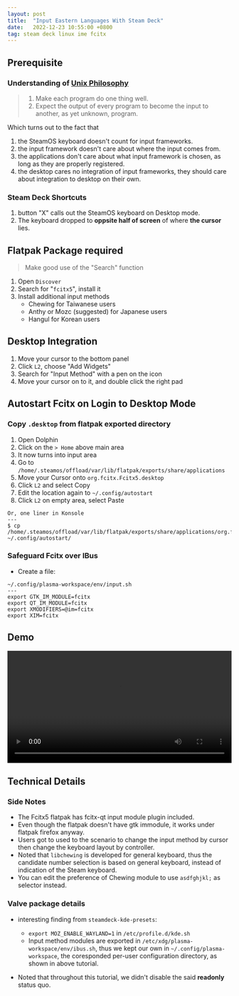 ```yaml
---
layout: post
title:  "Input Eastern Languages With Steam Deck"
date:   2022-12-23 10:55:00 +0800
tag: steam deck linux ime fcitx
---
```


## Prerequisite

### Understanding of [Unix Philosophy](https://en.wikipedia.org/wiki/Unix_philosophy)

> 1. Make each program do one thing well.
> 2. Expect the output of every program to become the input to another, as yet unknown, program.

Which turns out to the fact that

1. the SteamOS keyboard doesn't count for input frameworks.
2. the input framework doesn't care about where the input comes from.
3. the applications don't care about what input framework is chosen, as long as they are properly registered.
4. the desktop cares no integration of input frameworks, they should care about integration to desktop on their own.

### Steam Deck Shortcuts

1. button "X" calls out the SteamOS keyboard on Desktop mode.
2. The keyboard dropped to **oppsite half of screen** of where **the cursor** lies.

## Flatpak Package required

> Make good use of the "Search" function

1. Open `Discover`
2. Search for "`fcitx5`", install it
3. Install additional input methods
    - Chewing for Taiwanese users
    - Anthy or Mozc (suggested) for Japanese users
    - Hangul for Korean users

## Desktop Integration

1. Move your cursor to the bottom panel
2. Click `L2`, choose "Add Widgets"
3. Search for "Input Method" with a pen on the icon
4. Move your cursor on to it, and double click the right pad

## Autostart Fcitx on Login to Desktop Mode

### Copy `.desktop` from flatpak exported directory

1. Open Dolphin
2. Click on the `> Home` above main area
3. It now turns into input area
4. Go to `/home/.steamos/offload/var/lib/flatpak/exports/share/applications`
5. Move your Cursor onto `org.fcitx.Fcitx5.desktop`
6. Click `L2` and select Copy
7. Edit the location again to `~/.config/autostart`
8. Click `L2` on empty area, select Paste

```
Or, one liner in Konsole
---
$ cp /home/.steamos/offload/var/lib/flatpak/exports/share/applications/org.fcitx.Fcitx5.desktop ~/.config/autostart/
```

### Safeguard Fcitx over IBus

- Create a file:

```
~/.config/plasma-workspace/env/input.sh
---
export GTK_IM_MODULE=fcitx
export QT_IM_MODULE=fcitx
export XMODIFIERS=@im=fcitx
export XIM=fcitx
```


## Demo

<video width="100%" src="/assets/2022-12-23.webm"></video>

## Technical Details

### Side Notes

- The Fcitx5 flatpak has fcitx-qt input module plugin included.
- Even though the flatpak doesn't have gtk immodule, it works under flatpak firefox anyway.
- Users got to used to the scenario to change the input method by cursor then change the keyboard layout by controller.
- Noted that `libchewing` is developed for general keyboard, thus the candidate number selection is based on general keyboard, instead of indication of the Steam keyboard.
- You can edit the preference of Chewing module to use `asdfghjkl;` as selector instead.

### Valve package details

- interesting finding from `steamdeck-kde-presets`:

    - `export MOZ_ENABLE_WAYLAND=1` in `/etc/profile.d/kde.sh`
    - Input method modules are exported in `/etc/xdg/plasma-workspace/env/ibus.sh`, thus we kept our own in `~/.config/plasma-workspace`, the coresponded per-user configuration directory, as shown in above tutorial.

- Noted that throughout this tutorial, we didn't disable the said **readonly** status quo.
